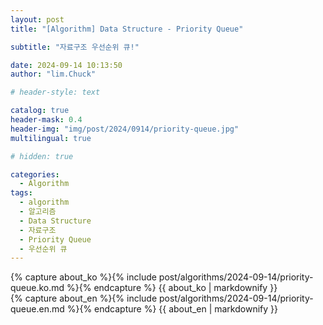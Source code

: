 ```yaml
---
layout: post
title: "[Algorithm] Data Structure - Priority Queue"

subtitle: "자료구조 우선순위 큐!"

date: 2024-09-14 10:13:50
author: "lim.Chuck"

# header-style: text

catalog: true
header-mask: 0.4
header-img: "img/post/2024/0914/priority-queue.jpg"
multilingual: true

# hidden: true

categories:
  - Algorithm
tags:
  - algorithm
  - 알고리즘
  - Data Structure
  - 자료구조
  - Priority Queue
  - 우선순위 큐
---
```


<div class="ko post-container">
    {% capture about_ko %}{% include post/algorithms/2024-09-14/priority-queue.ko.md %}{% endcapture %}
    {{ about_ko | markdownify }}
</div>
<div class="en post-container">
    {% capture about_en %}{% include post/algorithms/2024-09-14/priority-queue.en.md %}{% endcapture %}
    {{ about_en | markdownify }}
</div>
